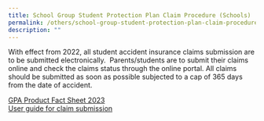 ```yaml
---
title: School Group Student Protection Plan Claim Procedure (Schools)
permalink: /others/school-group-student-protection-plan-claim-procedure-schools/
description: ""
---
```

With effect from 2022, all student accident insurance claims submission are to be submitted electronically.  Parents/students are to submit their claims online and check the claims status through the online portal. All claims should be submitted as soon as possible subjected to a cap of 365 days from the date of accident.   

[GPA Product Fact Sheet 2023](/files/Useful%20Links/UL%20Parents/2023%20Insurance%20Product%20Fact%20Sheet%20Year.pdf) <br>
[User guide for claim submission](/files/Student%20GPA%20User%20Guide%20Parent.pdf)